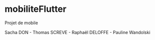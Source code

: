 # mobiliteFlutter
Projet de mobile

Sacha DON - Thomas SCREVE - Raphaël DELOFFE - Pauline Wandolski
